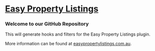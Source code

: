 # [Easy Property Listings](http://easypropertylistings.com.au/)  #

### Welcome to our GitHub Repository

This will generate hooks and filters for the Easy Property Listings plugin.

More information can be found at [easypropertylistings.com.au](http://easypropertylistings.com.au/).

